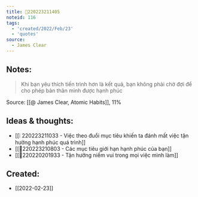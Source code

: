 ```yaml
---
title: 💬220223211405
noteid: 116
tags:
  - 'created/2022/Feb/23'
  - 'quotes'
source:
  - James Clear
---
```


## Notes:
> Khi bạn yêu thích tiến trình hơn là kết quả, bạn không phải chờ đợi để cho phép bản thân mình được hạnh phúc

Source: [[@ James Clear, Atomic Habits]], 11%

## Ideas & thoughts:
- [[❕ 220223211033 - Việc theo đuổi mục tiêu khiến ta đánh mất việc tận hưởng hạnh phúc quá trình]]
- [[💬220223210803 - Các mục tiêu giới hạn hạnh phúc của bạn]]
- [[💬220220201933 - Tận hưởng niềm vui trong mọi việc mình làm]]


## Created:
- [[2022-02-23]]
